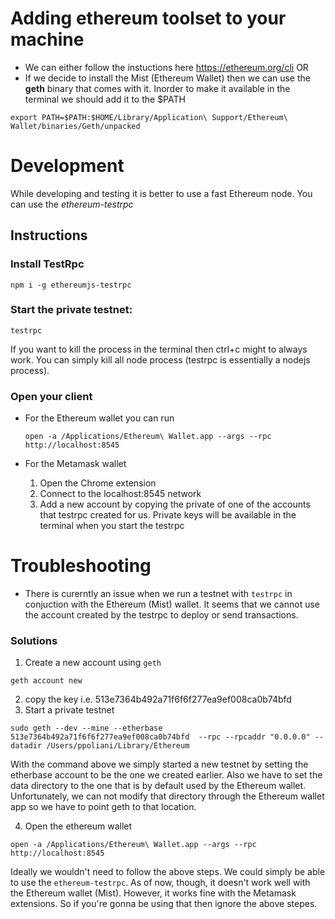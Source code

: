 # Adding ethereum toolset to your machine

   - We can either follow the instuctions here https://ethereum.org/cli OR
   - If we decide to install the Mist (Ethereum Wallet) then we can use the **geth** binary that comes with it. Inorder to make it available in the terminal we should add it to the $PATH

   ```
   export PATH=$PATH:$HOME/Library/Application\ Support/Ethereum\ Wallet/binaries/Geth/unpacked
   ```

# Development

While developing and testing it is better to use a fast Ethereum node. You can use the *ethereum-testrpc*

## Instructions

### Install TestRpc
`npm i -g ethereumjs-testrpc`

### Start the private testnet:
`testrpc`

If you want to kill the process in the terminal then ctrl+c might to always work. You can simply kill all node process (testrpc is essentially a nodejs process).

### Open your client
  - For the Ethereum wallet you can run

    ```
    open -a /Applications/Ethereum\ Wallet.app --args --rpc http://localhost:8545
    ```

  - For the Metamask wallet

    1) Open the Chrome extension
    2) Connect to the localhost:8545 network
    3) Add a new account by copying the private of one of the accounts that testrpc created for us. Private keys will be available in the terminal when you start the testrpc


# Troubleshooting

  - There is curerntly an issue when we run a testnet with `testrpc` in conjuction with the Ethereum (Mist) wallet. It seems that we cannot use the account created by the testrpc to deploy or send transactions.

  ### Solutions

  1) Create a new account using `geth`

  ```geth account new```

  2) copy the key i.e. 513e7364b492a71f6f6f277ea9ef008ca0b74bfd
  3) Start a private testnet

  ```
  sudo geth --dev --mine --etherbase 513e7364b492a71f6f6f277ea9ef008ca0b74bfd  --rpc --rpcaddr "0.0.0.0" --datadir /Users/ppoliani/Library/Ethereum
  ```

  With the command above we simply started a new testnet by setting the etherbase account to be the one we created earlier. Also we have to set the data directory to the one that is by default used by the Ethereum wallet. Unfortunately, we can not modify that directory through the Ethereum wallet app so we have to point geth to that location.

  4) Open the ethereum wallet

  ```
  open -a /Applications/Ethereum\ Wallet.app --args --rpc http://localhost:8545
  ```

  Ideally we wouldn't need to follow the above steps. We could simply be able to use the `ethereum-testrpc`. As of now, though, it doesn't work well with the Ethereum wallet (Mist). However, it works fine with the Metamask extensions. So if you're gonna be using that then ignore the above stepes.
